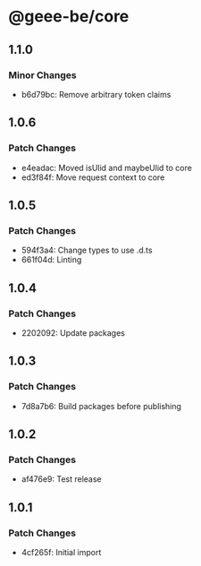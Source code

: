 # @geee-be/core

## 1.1.0

### Minor Changes

- b6d79bc: Remove arbitrary token claims

## 1.0.6

### Patch Changes

- e4eadac: Moved isUlid and maybeUlid to core
- ed3f84f: Move request context to core

## 1.0.5

### Patch Changes

- 594f3a4: Change types to use .d.ts
- 661f04d: Linting

## 1.0.4

### Patch Changes

- 2202092: Update packages

## 1.0.3

### Patch Changes

- 7d8a7b6: Build packages before publishing

## 1.0.2

### Patch Changes

- af476e9: Test release

## 1.0.1

### Patch Changes

- 4cf265f: Initial import
